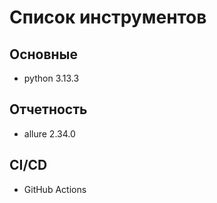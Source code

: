 # Список инструментов

## Основные
- python 3.13.3

## Отчетность
- allure 2.34.0

## CI/CD
- GitHub Actions
